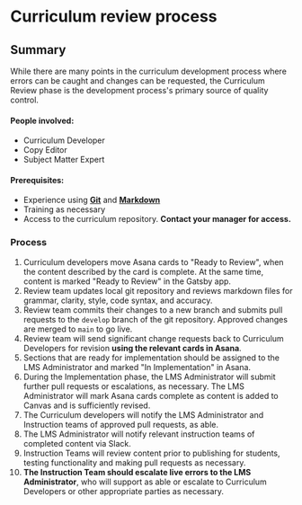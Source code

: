 # Curriculum review process

## Summary

While there are many points in the curriculum development process where errors can be caught and changes can be requested, the Curriculum Review phase is the development process's primary source of quality control.

#### People involved: 

* Curriculum Developer
* Copy Editor
* Subject Matter Expert

#### Prerequisites:

* Experience using [**Git**](https://thenewstack.io/tutorial-git-for-absolutely-everyone/) and [**Markdown**](https://commonmark.org/help/)
* Training as necessary
* Access to the curriculum repository. **Contact your manager for access.**

### **Process**

1. Curriculum developers move Asana cards to "Ready to Review", when the content described by the card is complete. At the same time, content is marked "Ready to Review" in the Gatsby app.
2. Review team updates local git repository and reviews markdown files for grammar, clarity, style, code syntax, and accuracy.
3. Review team commits their changes to a new branch and submits pull requests to the `develop` branch of the git repository. Approved changes are merged to `main` to go live.
4. Review team will send significant change requests back to Curriculum Developers for revision **using the relevant cards in Asana**.
5. Sections that are ready for implementation should be assigned to the LMS Administrator and marked "In Implementation" in Asana.
6. During the Implementation phase, the LMS Administrator will submit further pull requests or escalations, as necessary. The LMS Administrator will mark Asana cards complete as content is added to Canvas and is sufficiently revised. 
7. The Curriculum developers will notify the LMS Administrator and Instruction teams of approved pull requests, as able. 
8. The LMS Administrator will notify relevant instruction teams of completed content via Slack.
9. Instruction Teams will review content prior to publishing for students, testing functionality and making pull requests as necessary.
10. **The Instruction Team should escalate live errors to the LMS Administrator**, who will support as able or escalate to Curriculum Developers or other appropriate parties as necessary.

